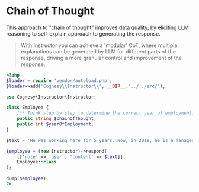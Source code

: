 # Chain of Thought

This approach to "chain of thought" improves data quality, by eliciting LLM reasoning to
self-explain approach to generating the response.

> With Instructor you can achieve a 'modular' CoT, where multiple explanations
> can be generated by LLM for different parts of the response, driving a more
> granular control and improvement of the response.

```php
<?php
$loader = require 'vendor/autoload.php';
$loader->add('Cognesy\\Instructor\\', __DIR__.'../../src/');

use Cognesy\Instructor\Instructor;

class Employee {
    /** Think step by step to determine the correct year of employment. */
    public string $chainOfThought;
    public int $yearOfEmployment;
}

$text = 'He was working here for 5 years. Now, in 2019, he is a manager.';

$employee = (new Instructor)->respond(
    [['role' => 'user', 'content' => $text]],
    Employee::class
);

dump($employee);
?>
```

